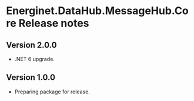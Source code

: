 # Energinet.DataHub.MessageHub.Core Release notes

## Version 2.0.0

- .NET 6 upgrade.

## Version 1.0.0

- Preparing package for release.
